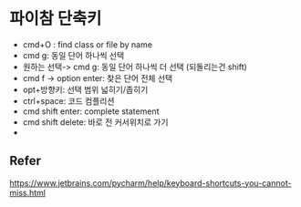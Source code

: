 # 파이참 단축키
- cmd+O : find class or file by name
- cmd g: 동일 단어 하나씩 선택
- 원하는 선택-> cmd g: 동일 단어 하나씩 더 선택 (되돌리는건 shift)
- cmd f -> option enter: 찾은 단어 전체 선택
- opt+방향키: 선택 범위 넓히기/좁히기
- ctrl+space: 코드 컴플리션
- cmd shift enter: complete statement
- cmd shift delete: 바로 전 커서위치로 가기
- 


## Refer
https://www.jetbrains.com/pycharm/help/keyboard-shortcuts-you-cannot-miss.html
